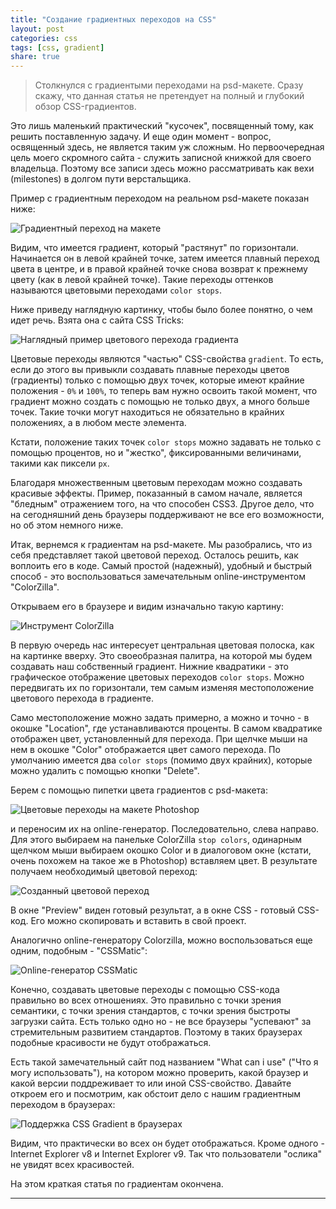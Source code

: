 ```yaml
---
title: "Создание градиентных переходов на CSS"
layout: post
categories: css
tags: [css, gradient]
share: true
---
```


> Столкнулся с градиентыми переходами на psd-макете. Сразу скажу, что данная статья не претендует на полный и глубокий обзор CSS-градиентов.

Это лишь маленький практический "кусочек", посвященный тому, как решить поставленную задачу. И еще один момент - вопрос, освященный здесь, не является таким уж сложным. Но первоочередная цель моего скромного сайта - служить записной книжкой для своего владельца. Поэтому все записи здесь можно рассматривать как вехи (milestones) в долгом пути верстальщика.

Пример с градиентным переходом на реальном psd-макете показан ниже:

![Градиентный переход на макете]({{site.url}}/images/uploads/2013/11/mockup-gradient.jpg)

Видим, что имеется градиент, который "растянут" по горизонтали. Начинается он в левой крайней точке, затем имеется плавный переход цвета в центре, и в правой крайней точке снова возврат к прежнему цвету (как в левой крайней точке). Такие переходы оттенков называются цветовыми переходами `color stops`.

Ниже приведу наглядную картинку, чтобы было более понятно, о чем идет речь. Взята она с сайта CSS Tricks:

![Наглядный пример цветового перехода градиента]({{site.url}}/images/uploads/2013/11/stopexample-csstricks.jpg)

Цветовые переходы являются "частью" CSS-свойства `gradient`. То есть, если до этого вы привыкли создавать плавные переходы цветов (градиенты) только с помощью двух точек, которые имеют крайние положения - `0%` и `100%`, то теперь вам нужно освоить такой момент, что градиент можно создать с помощью не только двух, а много больше точек. Такие точки могут находиться не обязательно в крайних положениях, а в любом месте элемента.

Кстати, положение таких точек `color stops` можно задавать не только с помощью процентов, но и "жестко", фиксированными величинами, такими как пиксели `px`.

Благодаря множественным цветовым переходам можно создавать красивые эффекты. Пример, показанный в самом начале, является "бледным" отражением того, на что способен CSS3. Другое дело, что на сегодняшний день браузеры поддерживают не все его возможности, но об этом немного ниже.

Итак, вернемся к градиентам на psd-макете. Мы разобрались, что из себя представляет такой цветовой переход. Осталось решить, как воплоить его в коде. Самый простой (надежный), удобный и быстрый способ - это воспользоваться замечательным online-инструментом "ColorZilla".

Открываем его в браузере и видим изначально такую картину:

![Инструмент ColorZilla]({{site.url}}/images/uploads/2013/11/colorzilla-color_stops.jpg)

В первую очередь нас интересует центральная цветовая полоска, как на картинке вверху. Это своеобразная палитра, на которой мы будем создавать наш собственный градиент. Нижние квадратики - это графическое отображение цветовых переходов `color stops`. Можно передвигать их по горизонтали, тем самым изменяя местоположение цветового перехода в градиенте.

Само местоположение можно задать примерно, а можно и точно - в окошке "Location", где устанавливаются проценты. В самом квадратике отображен цвет, установленный для перехода. При щелчке мыши на нем в окошке "Color" отображается цвет самого перехода. По умолчанию имеется два `color stops` (помимо двух крайних), которые можно удалить с помощью кнопки "Delete".

Берем с помощью пипетки цвета градиентов с psd-макета:

![Цветовые переходы на макете Photoshop]({{site.url}}/images/uploads/2013/11/color-stops.jpg)

и переносим их на online-генератор. Последовательно, слева направо. Для этого выбираем на панельке ColorZilla `stop colors`, одинарным щелчком мыши выбираем окошко Color и в диалоговом окне (кстати, очень похожем на такое же в Photoshop) вставляем цвет. В результате получаем необходимый цветовой переход:

![Созданный цветовой переход]({{site.url}}/images/uploads/2013/11/colorzilla-ready.jpg)

В окне "Preview" виден готовый результат, а в окне CSS - готовый CSS-код. Его можно скопировать и вставить в свой проект.

Аналогично online-генератору Colorzilla, можно воспользоваться еще одним, подобным - "CSSMatic":

![Online-генератор CSSMatic]({{site.url}}/images/uploads/2013/11/cssmatic.jpg)

Конечно, создавать цветовые переходы с помощью CSS-кода правильно во всех отношениях. Это правильно с точки зрения семантики, с точки зрения стандартов, с точки зрения быстроты загрузки сайта. Есть только одно но - не все браузеры "успевают" за стремительным развитием стандартов. Поэтому в таких браузерах подобные красивости не будут отображаться.

Есть такой замечательный сайт под названием "What can i use" ("Что я могу использовать"), на котором можно проверить, какой браузер и какой версии поддреживает то или иной CSS-свойство. Давайте откроем его и посмотрим, как обстоит дело с нашим градиентным переходом в браузерах:

![Поддержка CSS Gradient в браузерах]({{site.url}}/images/uploads/2013/11/browser-support.jpg)

Видим, что практически во всех он будет отображаться. Кроме одного - Internet Explorer v8 и Internet Explorer v9. Так что пользователи "ослика" не увидят всех красивостей.

На этом краткая статья по градиентам окончена.

---

